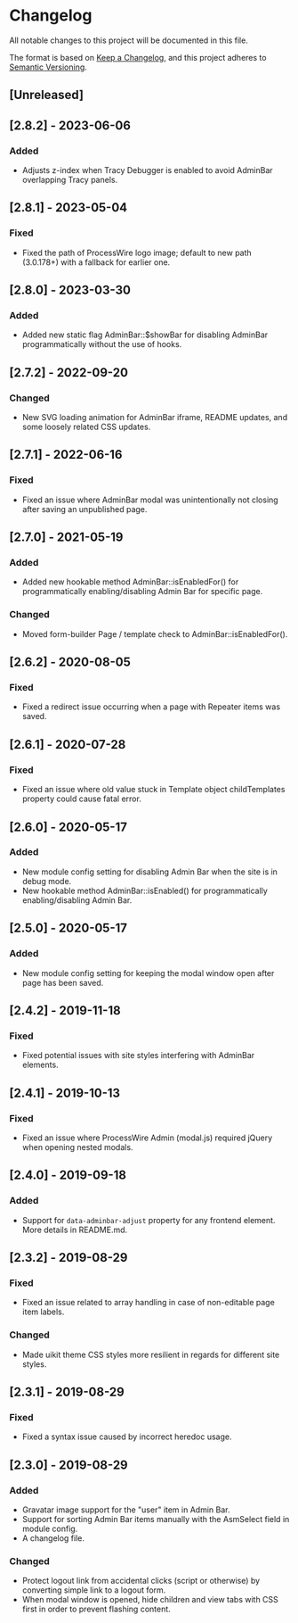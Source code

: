 # Changelog

All notable changes to this project will be documented in this file.

The format is based on [Keep a Changelog](https://keepachangelog.com/en/1.0.0/),
and this project adheres to [Semantic Versioning](https://semver.org/spec/v2.0.0.html).

## [Unreleased]

## [2.8.2] - 2023-06-06

### Added
- Adjusts z-index when Tracy Debugger is enabled to avoid AdminBar overlapping Tracy panels.

## [2.8.1] - 2023-05-04

### Fixed
- Fixed the path of ProcessWire logo image; default to new path (3.0.178+) with a fallback for earlier one.

## [2.8.0] - 2023-03-30

### Added
- Added new static flag AdminBar::$showBar for disabling AdminBar programmatically without the use of hooks.

## [2.7.2] - 2022-09-20

### Changed
- New SVG loading animation for AdminBar iframe, README updates, and some loosely related CSS updates.

## [2.7.1] - 2022-06-16

### Fixed
- Fixed an issue where AdminBar modal was unintentionally not closing after saving an unpublished page.

## [2.7.0] - 2021-05-19

### Added
- Added new hookable method AdminBar::isEnabledFor() for programmatically enabling/disabling Admin Bar for specific page.

### Changed
- Moved form-builder Page / template check to AdminBar::isEnabledFor().

## [2.6.2] - 2020-08-05

### Fixed
- Fixed a redirect issue occurring when a page with Repeater items was saved.

## [2.6.1] - 2020-07-28

### Fixed
- Fixed an issue where old value stuck in Template object childTemplates property could cause fatal error.

## [2.6.0] - 2020-05-17

### Added
- New module config setting for disabling Admin Bar when the site is in debug mode.
- New hookable method AdminBar::isEnabled() for programmatically enabling/disabling Admin Bar.

## [2.5.0] - 2020-05-17

### Added
- New module config setting for keeping the modal window open after page has been saved.

## [2.4.2] - 2019-11-18

### Fixed
- Fixed potential issues with site styles interfering with AdminBar elements.

## [2.4.1] - 2019-10-13

### Fixed
- Fixed an issue where ProcessWire Admin (modal.js) required jQuery when opening nested modals.

## [2.4.0] - 2019-09-18

### Added
- Support for `data-adminbar-adjust` property for any frontend element. More details in README.md.

## [2.3.2] - 2019-08-29

### Fixed
- Fixed an issue related to array handling in case of non-editable page item labels.

### Changed
- Made uikit theme CSS styles more resilient in regards for different site styles.

## [2.3.1] - 2019-08-29

### Fixed
- Fixed a syntax issue caused by incorrect heredoc usage.

## [2.3.0] - 2019-08-29

### Added
- Gravatar image support for the "user" item in Admin Bar.
- Support for sorting Admin Bar items manually with the AsmSelect field in module config.
- A changelog file.

### Changed
- Protect logout link from accidental clicks (script or otherwise) by converting simple link to a logout form.
- When modal window is opened, hide children and view tabs with CSS first in order to prevent flashing content.
